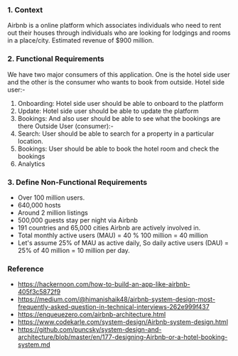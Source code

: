 ### 1. Context
Airbnb is a online platform which associates individuals who need to rent out their houses through individuals who are looking for lodgings and rooms in a place/city.
Estimated revenue of $900 million.

### 2. Functional Requirements
We have two major consumers of this application. One is the hotel side user and the other is the consumer who wants to book from outside.
Hotel side user:-
1. Onboarding: Hotel side user should be able to onboard to the platform
2. Update: Hotel side user should be able to update the platform
3. Bookings: And also user should be able to see what the bookings are there
Outside User (consumer):-
1. Search: User should be able to search for a property in a particular location.
2. Bookings: User should be able to book the hotel room and check the bookings
3. Analytics

### 3. Define Non-Functional Requirements 
- Over 100 million users.
- 640,000 hosts
- Around 2 million listings
- 500,000 guests stay per night via Airbnb
- 191 countries and 65,000 cities Airbnb are actively involved in.
- Total monthly active users  (MAU) = 40 % 100 million = 40 million
- Let's assume 25% of MAU as active daily, So daily active users (DAU) = 25% of 40 million = 10 million per day.


### Reference
- https://hackernoon.com/how-to-build-an-app-like-airbnb-405f3c5872f9
- https://medium.com/@himanishaik48/airbnb-system-design-most-frequently-asked-question-in-technical-interviews-262e999f437
- https://enqueuezero.com/airbnb-architecture.html
- https://www.codekarle.com/system-design/Airbnb-system-design.html
- https://github.com/puncsky/system-design-and-architecture/blob/master/en/177-designing-Airbnb-or-a-hotel-booking-system.md






